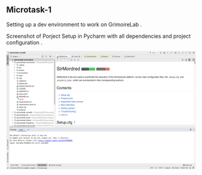 ## Microtask-1

Setting up a dev environment to work on GrimoireLab .

Screenshot of Porject Setup in Pycharm with all dependencies and project configuration .

![Project_Setup](https://github.com/SourabhSaraswat-191939/GSoC-chaoss-microtasks/blob/main/microtask-1/Project_Setup.png)
